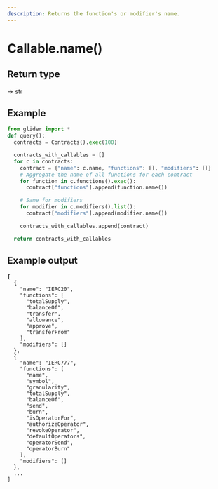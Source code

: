 ```yaml
---
description: Returns the function's or modifier's name.
---
```


# Callable.name()

## Return type

→ str

## Example

```python
from glider import *
def query():
  contracts = Contracts().exec(100)

  contracts_with_callables = []
  for c in contracts:
    contract = {"name": c.name, "functions": [], "modifiers": []}
    # Aggregate the name of all functions for each contract
    for function in c.functions().exec():
      contract["functions"].append(function.name())

    # Same for modifiers
    for modifier in c.modifiers().list():
      contract["modifiers"].append(modifier.name())

    contracts_with_callables.append(contract)

  return contracts_with_callables
```

## Example output

<pre class="language-json"><code class="lang-json"><strong>[
</strong><strong>  {
</strong>    "name": "IERC20",
    "functions": [
      "totalSupply",
      "balanceOf",
      "transfer",
      "allowance",
      "approve",
      "transferFrom"
    ],
    "modifiers": []
  },
  {
    "name": "IERC777",
    "functions": [
      "name",
      "symbol",
      "granularity",
      "totalSupply",
      "balanceOf",
      "send",
      "burn",
      "isOperatorFor",
      "authorizeOperator",
      "revokeOperator",
      "defaultOperators",
      "operatorSend",
      "operatorBurn"
    ],
    "modifiers": []
  },
  ...
]
</code></pre>
